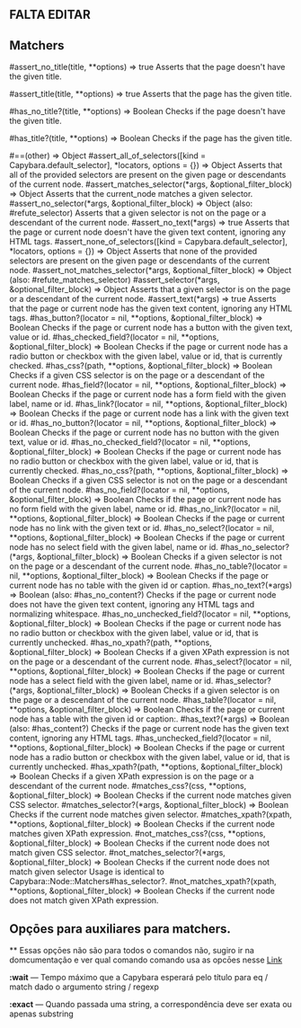 ## FALTA EDITAR



## Matchers


#assert_no_title(title, **options) ⇒ true
Asserts that the page doesn't have the given title.

#assert_title(title, **options) ⇒ true
Asserts that the page has the given title.

#has_no_title?(title, **options) ⇒ Boolean
Checks if the page doesn't have the given title.

#has_title?(title, **options) ⇒ Boolean
Checks if the page has the given title.

#==(other) ⇒ Object
#assert_all_of_selectors([kind = Capybara.default_selector], *locators, options = {}) ⇒ Object
Asserts that all of the provided selectors are present on the given page or descendants of the current node.
#assert_matches_selector(*args, &optional_filter_block) ⇒ Object
Asserts that the current_node matches a given selector.
#assert_no_selector(*args, &optional_filter_block) ⇒ Object (also: #refute_selector)
Asserts that a given selector is not on the page or a descendant of the current node.
#assert_no_text(*args) ⇒ true
Asserts that the page or current node doesn't have the given text content, ignoring any HTML tags.
#assert_none_of_selectors([kind = Capybara.default_selector], *locators, options = {}) ⇒ Object
Asserts that none of the provided selectors are present on the given page or descendants of the current node.
#assert_not_matches_selector(*args, &optional_filter_block) ⇒ Object (also: #refute_matches_selector)
#assert_selector(*args, &optional_filter_block) ⇒ Object
Asserts that a given selector is on the page or a descendant of the current node.
#assert_text(*args) ⇒ true
Asserts that the page or current node has the given text content, ignoring any HTML tags.
#has_button?(locator = nil, **options, &optional_filter_block) ⇒ Boolean
Checks if the page or current node has a button with the given text, value or id.
#has_checked_field?(locator = nil, **options, &optional_filter_block) ⇒ Boolean
Checks if the page or current node has a radio button or checkbox with the given label, value or id, that is currently checked.
#has_css?(path, **options, &optional_filter_block) ⇒ Boolean
Checks if a given CSS selector is on the page or a descendant of the current node.
#has_field?(locator = nil, **options, &optional_filter_block) ⇒ Boolean
Checks if the page or current node has a form field with the given label, name or id.
#has_link?(locator = nil, **options, &optional_filter_block) ⇒ Boolean
Checks if the page or current node has a link with the given text or id.
#has_no_button?(locator = nil, **options, &optional_filter_block) ⇒ Boolean
Checks if the page or current node has no button with the given text, value or id.
#has_no_checked_field?(locator = nil, **options, &optional_filter_block) ⇒ Boolean
Checks if the page or current node has no radio button or checkbox with the given label, value or id, that is currently checked.
#has_no_css?(path, **options, &optional_filter_block) ⇒ Boolean
Checks if a given CSS selector is not on the page or a descendant of the current node.
#has_no_field?(locator = nil, **options, &optional_filter_block) ⇒ Boolean
Checks if the page or current node has no form field with the given label, name or id.
#has_no_link?(locator = nil, **options, &optional_filter_block) ⇒ Boolean
Checks if the page or current node has no link with the given text or id.
#has_no_select?(locator = nil, **options, &optional_filter_block) ⇒ Boolean
Checks if the page or current node has no select field with the given label, name or id.
#has_no_selector?(*args, &optional_filter_block) ⇒ Boolean
Checks if a given selector is not on the page or a descendant of the current node.
#has_no_table?(locator = nil, **options, &optional_filter_block) ⇒ Boolean
Checks if the page or current node has no table with the given id or caption.
#has_no_text?(*args) ⇒ Boolean (also: #has_no_content?)
Checks if the page or current node does not have the given text content, ignoring any HTML tags and normalizing whitespace.
#has_no_unchecked_field?(locator = nil, **options, &optional_filter_block) ⇒ Boolean
Checks if the page or current node has no radio button or checkbox with the given label, value or id, that is currently unchecked.
#has_no_xpath?(path, **options, &optional_filter_block) ⇒ Boolean
Checks if a given XPath expression is not on the page or a descendant of the current node.
#has_select?(locator = nil, **options, &optional_filter_block) ⇒ Boolean
Checks if the page or current node has a select field with the given label, name or id.
#has_selector?(*args, &optional_filter_block) ⇒ Boolean
Checks if a given selector is on the page or a descendant of the current node.
#has_table?(locator = nil, **options, &optional_filter_block) ⇒ Boolean
Checks if the page or current node has a table with the given id or caption:.
#has_text?(*args) ⇒ Boolean (also: #has_content?)
Checks if the page or current node has the given text content, ignoring any HTML tags.
#has_unchecked_field?(locator = nil, **options, &optional_filter_block) ⇒ Boolean
Checks if the page or current node has a radio button or checkbox with the given label, value or id, that is currently unchecked.
#has_xpath?(path, **options, &optional_filter_block) ⇒ Boolean
Checks if a given XPath expression is on the page or a descendant of the current node.
#matches_css?(css, **options, &optional_filter_block) ⇒ Boolean
Checks if the current node matches given CSS selector.
#matches_selector?(*args, &optional_filter_block) ⇒ Boolean
Checks if the current node matches given selector.
#matches_xpath?(xpath, **options, &optional_filter_block) ⇒ Boolean
Checks if the current node matches given XPath expression.
#not_matches_css?(css, **options, &optional_filter_block) ⇒ Boolean
Checks if the current node does not match given CSS selector.
#not_matches_selector?(*args, &optional_filter_block) ⇒ Boolean
Checks if the current node does not match given selector Usage is identical to Capybara::Node::Matchers#has_selector?.
#not_matches_xpath?(xpath, **options, &optional_filter_block) ⇒ Boolean
Checks if the current node does not match given XPath expression.




## Opçōes para auxiliares para matchers.

** Essas opçōes não são para todos o comandos não, sugiro ir na domcumentação e ver qual comando comando usa as opcōes nesse [Link](https://www.rubydoc.info/github/teamcapybara/capybara/master/Capybara/Node/Matchers)



**:wait** — Tempo máximo que a Capybara esperará pelo título para eq / match dado o argumento string / regexp

**:exact** — Quando passada uma string, a correspondência deve ser exata ou apenas substring